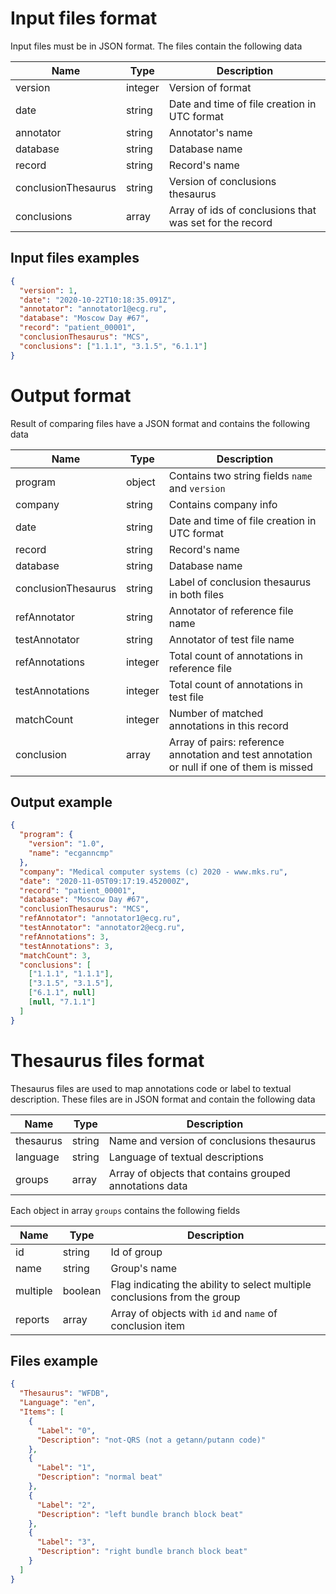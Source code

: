 # Input files format

Input files must be in JSON format. The files contain the following data

| Name                | Type    | Description                                             |
| ------------------- | ------- | ------------------------------------------------------- |
| version             | integer | Version of format                                       |
| date                | string  | Date and time of file creation in UTC format            |
| annotator           | string  | Annotator's name                                        |
| database            | string  | Database name                                           |
| record              | string  | Record's name                                           |
| conclusionThesaurus | string  | Version of conclusions thesaurus                        |
| conclusions         | array   | Array of ids of conclusions that was set for the record |

## Input files examples

```json
{
  "version": 1,
  "date": "2020-10-22T10:18:35.091Z",
  "annotator": "annotator1@ecg.ru",
  "database": "Moscow Day #67",
  "record": "patient_00001",
  "conclusionThesaurus": "MCS",
  "conclusions": ["1.1.1", "3.1.5", "6.1.1"]
}
```

# Output format

Result of comparing files have a JSON format and contains the following data

| Name                | Type    | Description                                                                               |
| ------------------- | ------- | ----------------------------------------------------------------------------------------- |
| program             | object  | Contains two string fields `name` and `version`                                           |
| company             | string  | Contains company info                                                                     |
| date                | string  | Date and time of file creation in UTC format                                              |
| record              | string  | Record's name                                                                             |
| database            | string  | Database name                                                                             |
| conclusionThesaurus | string  | Label of conclusion thesaurus in both files                                               |
| refAnnotator        | string  | Annotator of reference file name                                                          |
| testAnnotator       | string  | Annotator of test file name                                                               |
| refAnnotations      | integer | Total count of annotations in reference file                                              |
| testAnnotations     | integer | Total count of annotations in test file                                                   |
| matchCount          | integer | Number of matched annotations in this record                                              |
| conclusion          | array   | Array of pairs: reference annotation and test annotation or null if one of them is missed |

## Output example

```json
{
  "program": {
    "version": "1.0",
    "name": "ecganncmp"
  },
  "company": "Medical computer systems (c) 2020 - www.mks.ru",
  "date": "2020-11-05T09:17:19.452000Z",
  "record": "patient_00001",
  "database": "Moscow Day #67",
  "conclusionThesaurus": "MCS",
  "refAnnotator": "annotator1@ecg.ru",
  "testAnnotator": "annotator2@ecg.ru",
  "refAnnotations": 3,
  "testAnnotations": 3,
  "matchCount": 3,
  "conclusions": [
    ["1.1.1", "1.1.1"],
    ["3.1.5", "3.1.5"],
    ["6.1.1", null] 
    [null, "7.1.1"]
  ]
}
```

# Thesaurus files format

Thesaurus files are used to map annotations code or label to textual description.
These files are in JSON format and contain the following data

| Name      | Type   | Description                                             |
| --------- | ------ | ------------------------------------------------------- |
| thesaurus | string | Name and version of conclusions thesaurus               |
| language  | string | Language of textual descriptions                        |
| groups    | array  | Array of objects that contains grouped annotations data |

Each object in array `groups` contains the following fields

| Name     | Type    | Description                                                               |
| -------- | ------- | ------------------------------------------------------------------------- |
| id       | string  | Id of group                                                               |
| name     | string  | Group's name                                                              |
| multiple | boolean | Flag indicating the ability to select multiple conclusions from the group |
| reports  | array   | Array of objects with `id` and `name` of conclusion item                  |

## Files example

```json
{
  "Thesaurus": "WFDB",
  "Language": "en",
  "Items": [
    {
      "Label": "0",
      "Description": "not-QRS (not a getann/putann code)"
    },
    {
      "Label": "1",
      "Description": "normal beat"
    },
    {
      "Label": "2",
      "Description": "left bundle branch block beat"
    },
    {
      "Label": "3",
      "Description": "right bundle branch block beat"
    }
  ]
}
```
